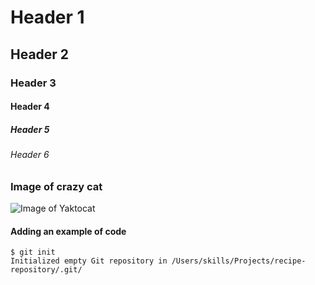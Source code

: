 # Header 1
## Header 2
### Header 3
#### Header 4
##### Header 5
###### Header 6


### Image of crazy cat

![Image of Yaktocat](https://octodex.github.com/images/yaktocat.png)


####  Adding an example of code

```
$ git init
Initialized empty Git repository in /Users/skills/Projects/recipe-repository/.git/
```
